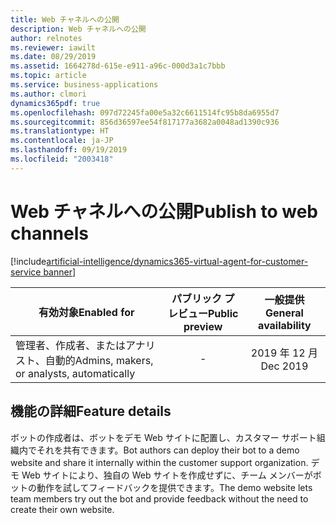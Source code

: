 ```yaml
---
title: Web チャネルへの公開
description: Web チャネルへの公開
author: relnotes
ms.reviewer: iawilt
ms.date: 08/29/2019
ms.assetid: 1664278d-615e-e911-a96c-000d3a1c7bbb
ms.topic: article
ms.service: business-applications
ms.author: clmori
dynamics365pdf: true
ms.openlocfilehash: 097d72245fa00e5a32c6611514fc95b8da6955d7
ms.sourcegitcommit: 856d36597ee54f817177a3682a0048ad1390c936
ms.translationtype: HT
ms.contentlocale: ja-JP
ms.lasthandoff: 09/19/2019
ms.locfileid: "2003418"
---
```

# <a name="publish-to-web-channels"></a><span data-ttu-id="d058f-103">Web チャネルへの公開</span><span class="sxs-lookup"><span data-stu-id="d058f-103">Publish to web channels</span></span>
[!include[artificial-intelligence/dynamics365-virtual-agent-for-customer-service banner](../includes/artificial-intelligence/dynamics365-virtual-agent-for-customer-service.md)]

| <span data-ttu-id="d058f-104">有効対象</span><span class="sxs-lookup"><span data-stu-id="d058f-104">Enabled for</span></span>    |  <span data-ttu-id="d058f-105">パブリック プレビュー</span><span class="sxs-lookup"><span data-stu-id="d058f-105">Public preview</span></span> | <span data-ttu-id="d058f-106">一般提供</span><span class="sxs-lookup"><span data-stu-id="d058f-106">General availability</span></span> | 
| ---------- | :----------: |:----------: |
|<span data-ttu-id="d058f-107">管理者、作成者、またはアナリスト、自動的</span><span class="sxs-lookup"><span data-stu-id="d058f-107">Admins, makers, or analysts, automatically</span></span>|-| <span data-ttu-id="d058f-108">2019 年 12 月</span><span class="sxs-lookup"><span data-stu-id="d058f-108">Dec 2019</span></span>|






## <a name="feature-details"></a><span data-ttu-id="d058f-109">機能の詳細</span><span class="sxs-lookup"><span data-stu-id="d058f-109">Feature details</span></span>
<!--feature detail start -->
<span data-ttu-id="d058f-110">ボットの作成者は、ボットをデモ Web サイトに配置し、カスタマー サポート組織内でそれを共有できます。</span><span class="sxs-lookup"><span data-stu-id="d058f-110">Bot authors can deploy their bot to a demo website and share it internally within the customer support organization.</span></span> <span data-ttu-id="d058f-111">デモ Web サイトにより、独自の Web サイトを作成せずに、チーム メンバーがボットの動作を試してフィードバックを提供できます。</span><span class="sxs-lookup"><span data-stu-id="d058f-111">The demo website lets team members try out the bot and provide feedback without the need to create their own website.</span></span>
<!--feature detail end -->












